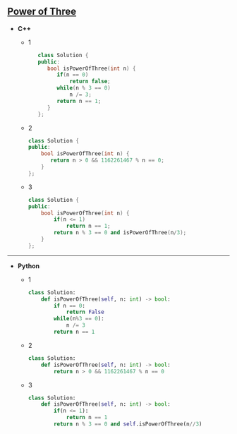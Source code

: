 ## [Power of Three](https://leetcode.com/problems/power-of-three/)

* **C++**
  * 1
    ```cpp
       class Solution {
       public:
          bool isPowerOfThree(int n) {
             if(n == 0)    
                 return false;
             while(n % 3 == 0)
                 n /= 3;
             return n == 1;
          }
       };
    ```
    
  * 2
    ```cpp
    class Solution {
    public:
        bool isPowerOfThree(int n) {
           return n > 0 && 1162261467 % n == 0;
        }
    };
    ```
    
  * 3
    ```cpp
    class Solution {
    public:
        bool isPowerOfThree(int n) {
            if(n <= 1)
                return n == 1;
            return n % 3 == 0 and isPowerOfThree(n/3);
        }
    };
    ```
<hr>

* **Python**
  * 1
    ```py
    class Solution:
        def isPowerOfThree(self, n: int) -> bool:
            if n == 0:
                return False
            while(n%3 == 0):
                n /= 3
            return n == 1    
    ```
  
  * 2
    ```py
    class Solution:
        def isPowerOfThree(self, n: int) -> bool:
            return n > 0 && 1162261467 % n == 0
    ```
  
  * 3
    ```py
    class Solution:
        def isPowerOfThree(self, n: int) -> bool:
            if(n <= 1):
                return n == 1
            return n % 3 == 0 and self.isPowerOfThree(n//3)
    ```
